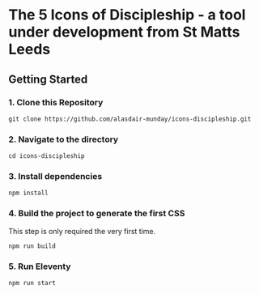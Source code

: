# The 5 Icons of Discipleship - a tool under development from St Matts Leeds
## Getting Started
### 1\. Clone this Repository

```
git clone https://github.com/alasdair-munday/icons-discipleship.git
```

### 2\. Navigate to the directory

```
cd icons-discipleship
```

### 3\. Install dependencies

```
npm install
```

### 4\. Build the project to generate the first CSS

This step is only required the very first time.

```
npm run build
```

### 5\. Run Eleventy

```
npm run start
```
